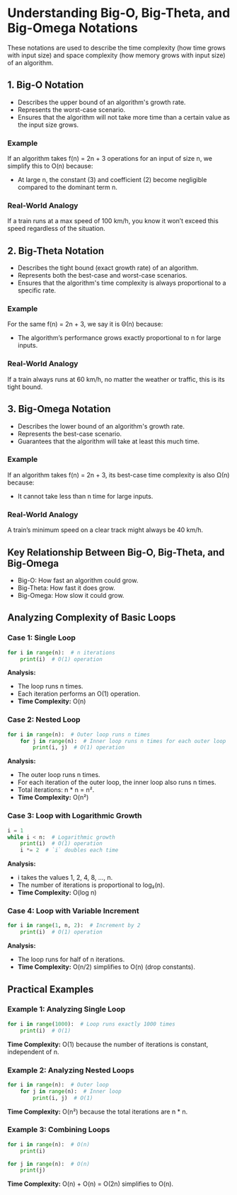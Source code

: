 # Understanding Big-O, Big-Theta, and Big-Omega Notations

These notations are used to describe the time complexity (how time grows with input size) and space complexity (how memory grows with input size) of an algorithm.

## 1. Big-O Notation

- Describes the upper bound of an algorithm's growth rate.
- Represents the worst-case scenario.
- Ensures that the algorithm will not take more time than a certain value as the input size grows.

### Example
If an algorithm takes f(n) = 2n + 3 operations for an input of size n, we simplify this to O(n) because:

- At large n, the constant (3) and coefficient (2) become negligible compared to the dominant term n.

### Real-World Analogy
If a train runs at a max speed of 100 km/h, you know it won’t exceed this speed regardless of the situation.

## 2. Big-Theta Notation

- Describes the tight bound (exact growth rate) of an algorithm.
- Represents both the best-case and worst-case scenarios.
- Ensures that the algorithm's time complexity is always proportional to a specific rate.

### Example
For the same f(n) = 2n + 3, we say it is Θ(n) because:

- The algorithm’s performance grows exactly proportional to n for large inputs.

### Real-World Analogy
If a train always runs at 60 km/h, no matter the weather or traffic, this is its tight bound.

## 3. Big-Omega Notation

- Describes the lower bound of an algorithm's growth rate.
- Represents the best-case scenario.
- Guarantees that the algorithm will take at least this much time.

### Example
If an algorithm takes f(n) = 2n + 3, its best-case time complexity is also Ω(n) because:

- It cannot take less than n time for large inputs.

### Real-World Analogy
A train’s minimum speed on a clear track might always be 40 km/h.

## Key Relationship Between Big-O, Big-Theta, and Big-Omega

- Big-O: How fast an algorithm could grow.
- Big-Theta: How fast it does grow.
- Big-Omega: How slow it could grow.

## Analyzing Complexity of Basic Loops

### Case 1: Single Loop
```python
for i in range(n):  # n iterations
    print(i)  # O(1) operation
```
**Analysis:**
- The loop runs n times.
- Each iteration performs an O(1) operation.
- **Time Complexity:** O(n)

### Case 2: Nested Loop
```python
for i in range(n):  # Outer loop runs n times
    for j in range(n):  # Inner loop runs n times for each outer loop
        print(i, j)  # O(1) operation
```
**Analysis:**
- The outer loop runs n times.
- For each iteration of the outer loop, the inner loop also runs n times.
- Total iterations: n \* n = n².
- **Time Complexity:** O(n²)

### Case 3: Loop with Logarithmic Growth
```python
i = 1
while i < n:  # Logarithmic growth
    print(i)  # O(1) operation
    i *= 2  # `i` doubles each time
```
**Analysis:**
- i takes the values 1, 2, 4, 8, ..., n.
- The number of iterations is proportional to log₂(n).
- **Time Complexity:** O(log n)

### Case 4: Loop with Variable Increment
```python
for i in range(1, n, 2):  # Increment by 2
    print(i)  # O(1) operation
```
**Analysis:**
- The loop runs for half of n iterations.
- **Time Complexity:** O(n/2) simplifies to O(n) (drop constants).

## Practical Examples

### Example 1: Analyzing Single Loop
```python
for i in range(1000):  # Loop runs exactly 1000 times
    print(i)  # O(1)
```
**Time Complexity:** O(1) because the number of iterations is constant, independent of n.

### Example 2: Analyzing Nested Loops
```python
for i in range(n):  # Outer loop
    for j in range(n):  # Inner loop
        print(i, j)  # O(1)
```
**Time Complexity:** O(n²) because the total iterations are n \* n.

### Example 3: Combining Loops
```python
for i in range(n):  # O(n)
    print(i)

for j in range(n):  # O(n)
    print(j)
```
**Time Complexity:** O(n) + O(n) = O(2n) simplifies to O(n).


